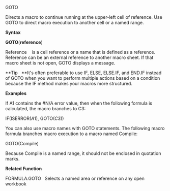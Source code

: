 GOTO

Directs a macro to continue running at the upper-left cell of reference.
Use GOTO to direct macro execution to another cell or a named range.

**Syntax**

**GOTO**(**reference**)

Reference    is a cell reference or a name that is defined as a
reference. Reference can be an external reference to another macro
sheet. If that macro sheet is not open, GOTO displays a message.

**Tip   **It's often preferable to use IF, ELSE, ELSE.IF, and END.IF
instead of GOTO when you want to perform multiple actions based on a
condition because the IF method makes your macros more structured.

**Examples**

If A1 contains the \#N/A error value, then when the following formula is
calculated, the macro branches to C3:

IF(ISERROR($A$1), GOTO($C$3))

You can also use macro names with GOTO statements. The following macro
formula branches macro execution to a macro named Compile:

GOTO(Compile)

Because Compile is a named range, it should not be enclosed in quotation
marks.

**Related Function**

FORMULA.GOTO   Selects a named area or reference on any open workbook


